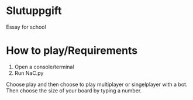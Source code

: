 # Slutuppgift
Essay for school

# How to play/Requirements
1. Open a console/terminal
2. Run NaC.py 


Choose play and then choose to play multiplayer or singelplayer with a bot.
Then choose the size of your board by typing a number.

